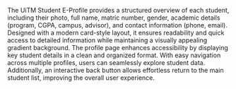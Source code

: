 The UiTM Student E-Profile provides a structured overview of each student, including their photo, full name, matric number, gender, academic details (program, CGPA, campus, advisor), and contact information (phone, email). Designed with a modern card-style layout, it ensures readability and quick access to detailed information while maintaining a visually appealing gradient background. The profile page enhances accessibility by displaying key student details in a clean and organized format. With easy navigation across multiple profiles, users can seamlessly explore student data. Additionally, an interactive back button allows effortless return to the main student list, improving the overall user experience. 
